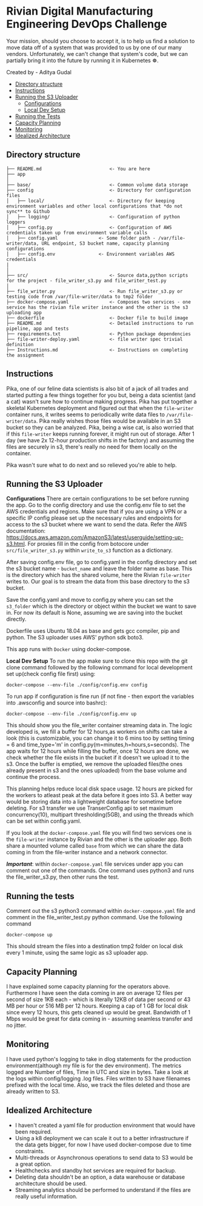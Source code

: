 # Rivian Digital Manufacturing Engineering DevOps Challenge                                                                                                                        
Your mission, should you choose to accept it, is to help us find a solution to move data off of a system that was provided to us by one of our many vendors. Unfortunately, we can't change that system's code, but we can partially bring it into the future by running it in Kubernetes ☸.

Created by - Aditya Gudal

<!-- toc -->

- [Directory structure](#directory-structure)
- [Instructions](#instructions)
- [Running the S3 Uploader](#running-the-s3-uploader)
  * [Configurations](#configurations)
  * [Local Dev Setup](#local-dev-setup)
- [Running the Tests](#running-the-tests)
- [Capacity Planning](#capacity-planning)
- [Monitoring](#monitoring)
- [Idealized Architecture](#idealized-architecture)

<!-- tocstop -->

## Directory structure 

```
├── README.md                         <- You are here
├── app 
│
├── base/                             <- Common volume data storage
├── config                            <- Directory for configuration files 
│   ├── local/                        <- Directory for keeping environment variables and other local configurations that *do not sync** to Github 
│   ├── logging/                      <- Configuration of python loggers
│   ├── config.py                     <- Configuration of AWS credentials taken up from environment variable calls
│   ├── config.yaml	              <- Some folder path - /var/file-writer/data, URL endpoint, S3 bucket name, capacity planning configurations 
│   ├── config.env	              <- Environment variables AWS credentials
|
│
├── src/                              <- Source data,python scripts for the project - file_writer_s3.py and file_writer_test.py
│
├── file_writer.py                    <- Run file_writer_s3.py or testing code from /var/file-writer/data to tmp2 folder 
├── docker-compose.yaml               <- Composes two services - one service has the rivian file writer instance and the other is the s3 uploading app
├── dockerfile                        <- Docker file to build image
├── README.md                         <- Detailed instructions to run pipeline, app and tests
├── requirements.txt                  <- Python package dependencies 
├── file-writer-deploy.yaml           <- file writer spec trivial definition
├── Instructions.md                   <- Instructions on completing the assignment
```
## Instructions

Pika, one of our feline data scientists is also bit of a jack of all trades and started putting a few things together for you but, being a data scientist (and a cat) wasn't sure how to continue making progress. Pika has put together a skeletal Kubernetes deployment and figured out that when the `file-writer` container runs, it writes seems to periodically write data files to `/var/file-writer/data`. Pika really wishes those files would be available in an S3 bucket so they can be analyzed. Pika, being a wise cat, is also worried that if this `file-writer` keeps running forever, it might run out of storage. After 1 day (we have 2x 12-hour production shifts in the factory) and assuming the files are securely in s3, there's really no need for them locally on the container.

Pika wasn't sure what to do next and so relieved you're able to help.

## Running the S3 Uploader

**Configurations**
There are certain configurations to be set before running the app. Go to the config directory and use the config.env file to set the AWS credentials and regions. Make sure that if you are using a VPN or a specific IP config please set up the necessary rules and endpoints for access to the s3 bucket where we want to send the data. Refer the AWS documentation: https://docs.aws.amazon.com/AmazonS3/latest/userguide/setting-up-s3.html. For proxies fill in the config from botocore under `src/file_writer_s3.py` within `write_to_s3` function as a dictionary.

After saving config.env file, go to config.yaml in the config directory and set the s3 bucket name - `bucket_name` and leave the folder name as base. This is the directory which has the shared volume, here the Rivian `file-writer` writes to. Our goal is to stream the data from this base directory to the s3 bucket. 

Save the config.yaml and move to config.py where you can set the `s3_folder` which is the directory or object within the bucket we want to save in. For now its default is None, assuming we are saving into the bucket directly.

Dockerfile uses Ubuntu 18.04 as base and gets gcc compiler, pip and python. The S3 uploader uses AWS' python sdk boto3.

This app runs with `Docker` using docker-compose.

**Local Dev Setup**
To run the app make sure to clone this repo with the git clone command followed by the following command for local development set up(check config file first) using:

    docker-compose --env-file ./config/config.env config

To run app if configuration is fine run (if not fine - then export the variables into .awsconfig and source into bashrc):

    docker-compose --env-file ./config/config.env up

This should show you the file_writer container streaming data in. The logic developed is, we fill a buffer for 12 hours,as workers on shifts can take a look (this is customizable, you can change it to 6 mins too by setting timing = 6 and time_type='m' in config.py(m=minutes,h=hours,s=seconds). The app waits for 12 hours while filling the buffer, once 12 hours are done, we check whether the file exists in the bucket if it doesn't we upload it to the s3. Once the buffer is emptied, we remove the uploaded files(the ones already present in s3 and the ones uploaded) from the base volume and continue the process.

This planning helps reduce local disk space usage. 12 hours are picked for the workers to atleast peak at the data before it goes into S3. A better way would be storing data into a lightweight database for sometime before deleting. For s3 transfer we use TranserConfig api to set maximum concurrency(10), multipart thresholding(5GB), and using the threads which can be set within config.yaml.

If you look at the `docker-compose.yaml` file  you will find two services one is the `file-writer` instance by Rivian and the other is the uploader app. Both share a mounted volume called `base` from which we can share the data coming in from the file-writer instance and a network connector.

***Important***: within `docker-compose.yaml` file services under app you can comment out one of the commands. One command uses python3 and runs the file_writer_s3.py, then other runs the test.

## Running the tests
Comment out the s3 python3 command within `docker-compose.yaml` file and comment in the file_writer_test.py python command. Use the following command

    docker-compose up
  
This should stream the files into a destination tmp2 folder on local disk every 1 minute, using the same logic as s3 uploader app.

## Capacity Planning
I have explained some capacity planning for the operators above. Furthermore I have seen the data coming in are on average 12 files per second of size 1KB each - which is literally 12KB of data per second or 43 MB per hour or 516 MB per 12 hours. Keeping a cap of 1 GB for local disk since every 12 hours, this gets cleaned up would be great. Bandwidth of 1 Mbps would be great for data coming in - assuming seamless transfer and no jitter.

## Monitoring

I have used python's logging to take in dlog statements for the production environment(although my file is for the dev environment). The metrics logged are Number of files, Time in UTC and size in bytes. Take a look at the logs within config/logging .log files. Files written to S3 have filenames prefixed with the local time. Also, we track the files deleted and those are already written to S3.

## Idealized Architecture
* I haven't created a yaml file for production environment that would have been required.
* Using a k8 deployment we can scale it out to a better infrastructure if the data gets bigger, for now I have used docker-compose due to time constraints. 
* Multi-threads or Asynchronous operations to send data to S3 would be a great option.
* Healthchecks and standby hot services are required for backup.
* Deleting data shouldn't be an option, a data warehouse or database architecture should be used.
* Streaming analytics should be performed to understand if the files are really useful information.


